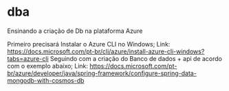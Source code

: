 # dba
Ensinando a criação de Db na plataforma Azure

Primeiro precisará Instalar o Azure CLI no Windows;
Link: https://docs.microsoft.com/pt-br/cli/azure/install-azure-cli-windows?tabs=azure-cli
Seguindo com a criação do Banco de dados + api de acordo com o exemplo abaixo;
Link: https://docs.microsoft.com/pt-br/azure/developer/java/spring-framework/configure-spring-data-mongodb-with-cosmos-db
